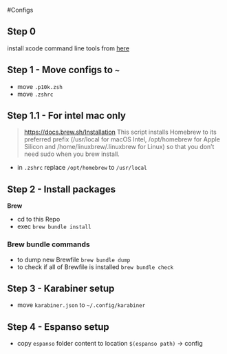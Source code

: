 #Configs

## Step 0
install xcode command line tools from [here](https://developer.apple.com/download/all/?q=command%20line%20tools)


## Step 1 - Move configs to `~`
- move `.p10k.zsh`
- move `.zshrc`

## Step 1.1 - For intel mac only
> https://docs.brew.sh/Installation
> This script installs Homebrew to its preferred prefix (/usr/local for macOS Intel, /opt/homebrew for Apple Silicon and /home/linuxbrew/.linuxbrew for Linux) so that you don’t need sudo when you brew install.

- in `.zshrc` replace `/opt/homebrew` to `/usr/local`

## Step 2 - Install packages

**Brew**
- cd to this Repo
- exec `brew bundle install`

### Brew bundle commands
- to dump new Brewfile `brew bundle dump`
- to check if all of Brewfile is installed `brew bundle check`

## Step 3 - Karabiner setup
- move `karabiner.json` to `~/.config/karabiner`

## Step 4 - Espanso setup
- copy `espanso` folder content to location `$(espanso path)` -> config
